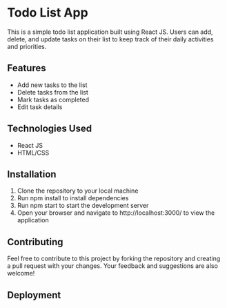 # Todo List App

This is a simple todo list application built using React JS. Users can add, delete, and update tasks on their list to keep track of their daily activities and priorities.

## Features
- Add new tasks to the list
- Delete tasks from the list
- Mark tasks as completed
- Edit task details

## Technologies Used
- React JS
- HTML/CSS

## Installation
1. Clone the repository to your local machine
2. Run npm install to install dependencies
3. Run npm start to start the development server
4. Open your browser and navigate to http://localhost:3000/ to view the application

## Contributing
Feel free to contribute to this project by forking the repository and creating a pull request with your changes. Your feedback and suggestions are also welcome!

## Deployment
